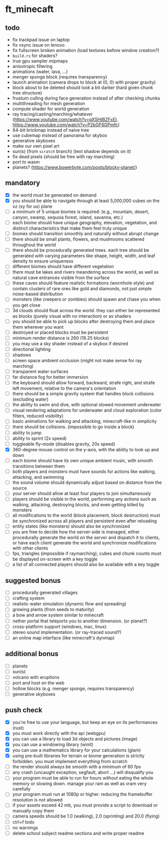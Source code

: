 # ft_minecaft

## todo

- fix trackpad issue on laptop
- fix vsync issue on lenovo
- fix fullscreen broken animation (load textures before window creation?)
- `build.rs` for shaders?
- true gpu sampler mipmaps
- anisotropic filtering
- animations (water, lava, ...)
- menger sponge block (requires transparency)
- launch animation (camera drops to block at (0, 0) with proper gravity)
- block about to be deleted should look a bit darker (hard given chunk tree structure)
- frustum culling during face generation instead of after checking chunks
- multithreading for mesh generation
- compute shader for world generation
- ray tracing/casting/marching/whatever (https://www.youtube.com/watch?v=gXSHtBZFxEI, https://www.youtube.com/watch?v=P2bGF6GPmfc)
- 64-bit brickmap instead of naive tree
- use cubemap instead of panorama for skybox
- generative skyboxes
- make our own pixel art
- sun(s) (from `scratch` branch) (text shadow depends on it)
- fix dead pixels (should be free with ray marching)
- port to wasm
- planets? (https://www.bowerbyte.com/posts/blocky-planet/)

## mandatory

- [x] the world must be generated on demand
- [x] you should be able to navigate through at least 5,000,000 cubes on the xz (xy for us) plane
- [ ] a minimum of 5 unique biomes is required: (e.g., mountain, desert, canyon, swamp, sequoia forest, island, savanna, etc.)
- [ ] each biome should have unique geography, elevation, vegetation, and distinct characteristics that make them feel truly unique
- [ ] biomes should transition smoothly and naturally without abrupt change
- [ ] there should be small plants, flowers, and mushrooms scattered throughout the world
- [ ] there should be procedurally generated trees. each tree should be generated with varying parameters like shape, height, width, and leaf density to ensure uniqueness
- [ ] different biomes should have different vegetation
- [ ] there must be lakes and rivers meandering across the world, as well as natural cave entrances visible from the surface
- [ ] these caves should feature realistic formations (wormhole style) and contain clusters of rare ores like gold and diamonds, not just simple noise-based distribution
- [ ] monsters (like creepers or zombies) should spawn and chase you when you get close
- [ ] 3d clouds should float across the world. they can either be represented as blocks (purely visual with no interaction) or as shaders
- [ ] you should be able to pick up blocks after destroying them and place them wherever you want
- [ ] destroyed or placed blocks must be persistent
- [ ] minimum render distance is 260 (16.25 blocks)
- [ ] you may use a sky shader instead of a skybox if desired
- [ ] directional lighting
- [ ] shadows
- [ ] screen space ambient occlusion (might not make sense for ray marching)
- [ ] transparent water surfaces
- [ ] far distance fog for better immersion
- [ ] the keyboard should allow forward, backward, strafe right, and strafe left movement, relative to the camera's orientation
- [ ] there should be a simple gravity system that handles block collisions (excluding water)
- [ ] the ability to swim and dive, with optional slowed movement underwater
- [ ] visual rendering adaptations for underwater and cloud exploration (color filters, reduced visibility)
- [ ] basic animations for walking and attacking, minecraft-like in simplicity
- [ ] there should be collisions. (impossible to go inside a block)
- [ ] ability to jump
- [ ] ability to sprint (2x speed)
- [ ] toggleable fly-mode (disables gravity, 20x speed)
- [x] 360-degree mouse control on the y-axis, with the ability to look up and down
- [ ] each biome should have its own unique ambient music, with smooth transitions between them
- [ ] both players and monsters must have sounds for actions like walking, attacking, and swimming
- [ ] the sound volume should dynamically adjust based on distance from the source
- [ ] your server should allow at least four players to join simultaneously
- [ ] players should be visible in the world, performing any actions such as walking, attacking, destroying blocks, and even getting killed by monsters
- [ ] all modifications to the world (block placement, block destruction) must be synchronized across all players and persistent even after reloading
- [ ] entity states (like monsters) should also be synchronized
- [ ] you are free to decide how the server-side is managed, either procedurally generate the world on the server and dispatch it to clients, or have each client generate the world and synchronize modifications with other clients
- [ ] fps, triangles (impossible if raymarching), cubes and chunk counts must be displayed on-screen with a key toggle
- [ ] a list of all connected players should also be available with a key toggle

## suggested bonus

- [ ] procedurally generated villages
- [ ] crafting system
- [ ] realistic water simulation (dynamic flow and spreading)
- [ ] growing plants (from seeds to maturity)
- [ ] a bow and arrow system similar to minecraft
- [ ] nether portal that teleports you to another dimension. (or planet?)
- [ ] cross-platform support (windows, mac, linux)
- [ ] stereo sound implementation. (or ray-traced sound?)
- [ ] an online map interface (like minecraft's dynmap)

## additional bonus

- [ ] planets
- [ ] sun(s)
- [ ] volcano with eruptions
- [ ] port and host on the web
- [ ] hollow blocks (e.g. menger sponge, requires transparency)
- [ ] generative skyboxes

## push check

- [x] you're free to use your language, but keep an eye on its performances (rust)
- [x] you must work directly with the api (webgpu)
- [x] you can use a library to load 3d objects and pictures (image)
- [x] you can use a windowing library (winit)
- [x] you can use a mathematics library for your calculations (glam)
- [x] using pre-built libraries for terrain or biome generation is strictly forbidden. you
must implement everything from scratch
- [ ] the render should always be smooth with a minimum of 60 fps
- [ ] any crash (uncaught exception, segfault, abort ...) will disqualify you
- [ ] your program must be able to run for hours without eating the whole memory or slowing down. manage your ram as well as vram very carefully
- [ ] your program must run at 1080p or higher. reducing the framebuffer resolution is
not allowed
- [ ] if your assets exceed 42 mb, you must provide a script to download or manually copy
them
- [ ] camera speeds should be 1.0 (walking), 2.0 (sprinting) and 20.0 (flying)
- [ ] ctrl+f todo
- [ ] no warnings
- [ ] delete school subject readme sections and write proper readme
